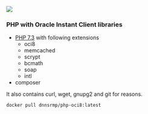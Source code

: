 ![](https://i.ibb.co/7kDZFCq/php-oci8.png)

### PHP with Oracle Instant Client libraries

- [PHP 7.3](http://php.net/) with following extensions
  - oci8
  - memcached
  - scrypt
  - bcmath
  - soap
  - intl
- composer

It also contains curl, wget, gnupg2 and git for reasons.
  
```bash
docker pull dnnsrmp/php-oci8:latest
```